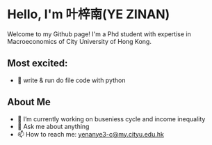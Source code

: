 # Hello, I'm 叶梓南(YE ZINAN)

Welcome to my Github page! I'm a Phd student with expertise in Macroeconomics of City University of Hong Kong.

## Most excited:
- 🌱 write & run do file code with  python

## About Me

- 🔭 I’m currently working on buseniess cycle and income inequality
- 💬 Ask me about anything
- 📫 How to reach me: yenanye3-c@my.cityu.edu.hk

